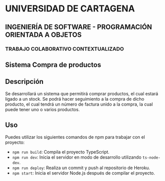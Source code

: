 # UNIVERSIDAD DE CARTAGENA
## INGENIERÍA DE SOFTWARE - PROGRAMACIÓN ORIENTADA A OBJETOS
### TRABAJO COLABORATIVO CONTEXTUALIZADO

## Sistema Compra de productos

## Descripción

Se desarrollará un sistema que permitirá comprar productos, el cual estará ligado a un stock. Se podrá hacer seguimiento a la compra de dicho producto, el cual tendrá un número de factura unido a la compra, la cual puede tener uno o varios productos.

## Uso

Puedes utilizar los siguientes comandos de npm para trabajar con el proyecto:

- `npm run build`: Compila el proyecto TypeScript.
- `npm run dev`: Inicia el servidor en modo de desarrollo utilizando `ts-node-dev`.
- `npm run deploy`: Realiza un commit y push al repositorio de Heroku.
- `npm start`: Inicia el servidor Node.js después de compilar el proyecto.
